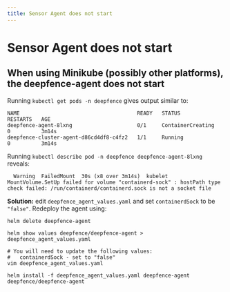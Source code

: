 ```yaml
---
title: Sensor Agent does not start
---
```


# Sensor Agent does not start


## When using Minikube (possibly other platforms), the deepfence-agent does not start

Running `kubectl get pods -n deepfence` gives output similar to:

```
NAME                                      READY   STATUS              RESTARTS   AGE
deepfence-agent-8lxng                     0/1     ContainerCreating   0          3m14s
deepfence-cluster-agent-d86cd4df8-c4fz2   1/1     Running             0          3m14s
```

Running `kubectl describe pod -n deepfence deepfence-agent-8lxng` reveals:

```
  Warning  FailedMount  30s (x8 over 3m14s)  kubelet            MountVolume.SetUp failed for volume "containerd-sock" : hostPath type check failed: /run/containerd/containerd.sock is not a socket file
```

**Solution:** edit `deepfence_agent_values.yaml` and set `containerdSock` to be `"false"`.  Redeploy the agent using:

```shell script
helm delete deepfence-agent

helm show values deepfence/deepfence-agent > deepfence_agent_values.yaml

# You will need to update the following values:
#   containerdSock - set to "false"
vim deepfence_agent_values.yaml

helm install -f deepfence_agent_values.yaml deepfence-agent deepfence/deepfence-agent
```
